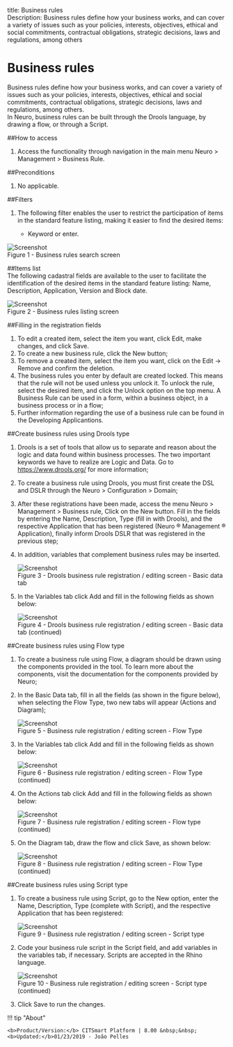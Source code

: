 title: Business rules  
Description: Business rules define how your business works, and can cover a variety of issues such as your policies, interests, objectives, ethical and social commitments, contractual obligations, strategic decisions, laws and regulations, among others  

# Business rules

Business rules define how your business works, and can cover a variety of issues such as your policies, interests, objectives, ethical and social commitments, contractual obligations, strategic decisions, laws and regulations, among others.  
In Neuro, business rules can be built through the Drools language, by drawing a flow, or through a Script.    

##How to access 
1.	Access the functionality through navigation in the main menu Neuro > Management > Business Rule.    

##Preconditions
1.	No applicable.  

##Filters
1.	The following filter enables the user to restrict the participation of items in the standard feature listing, making it easier to find the desired items:  

    +   Keyword or enter.  

![Screenshot](images/business-rule-filter.png)  
Figure 1 - Business rules search screen  

##Items list  
The following cadastral fields are available to the user to facilitate the identification of the desired items in the standard feature listing: Name, Description, Application, Version and Block date.  

![Screenshot](images/business-rule-item.png)  
Figure 2 - Business rules listing screen

##Filling in the registration fields 

1. To edit a created item, select the item you want, click Edit, make changes, and click Save.  
2. To create a new business rule, click the New button;  
3. To remove a created item, select the item you want, click  on the Edit → Remove and confirm the deletion.  
4. The business rules you enter by default are created locked. This means that the rule will not be used unless you unlock it. To unlock    the rule, select the desired item, and click the Unlock option on the top menu. A Business Rule can be used in a form, within a          business object, in a business process or in a flow;  
5. Further information regarding the use of a business rule can be found in the Developing Applicantions.  


##Create business rules using Drools type

1. Drools is a set of tools that allow us to separate and reason about the logic and data found within business processes. The two       important keywords we have to realize are Logic and Data. Go to https://www.drools.org/ for more information;  
2. To create a business rule using Drools, you must first create the DSL and DSLR through the Neuro > Configuration > Domain;  
3. After these registrations have been made, access the menu Neuro > Management > Business rule, Click on the New button. Fill in the   fields by entering the  Name, Description, Type (fill in with Drools), and the respective Application that has been registered (Neuro   ® Management ®  Application), finally inform Drools DSLR that was registered in the previous step;  
4. In addition, variables that complement business rules may be inserted.  

    ![Screenshot](images/business-rule-drools.png)  
    Figure 3 - Drools business rule registration / editing screen - Basic data tab  

5. In the Variables tab click Add and fill in the following fields as shown below:

    ![Screenshot](images/business-rule-variables.png)  
    Figure 4 - Drools business rule registration / editing screen - Basic data tab (continued)  

##Create business rules using Flow type

1. To create a business rule using Flow, a diagram should be drawn using the components provided in the tool. To learn more about the components, visit the documentation for the components provided by Neuro;  
2. In the Basic Data tab, fill in all the fields (as shown in the figure below), when selecting the Flow Type, two new tabs will appear (Actions and Diagram);  

    ![Screenshot](images/business-rule-flow.png)  
    Figure 5 - Business rule registration / editing screen - Flow Type  

3. In the Variables tab click Add and fill in the following fields as shown below:  

    ![Screenshot](images/business-rule-flowType.png)   
    Figure 6 - Business rule registration / editing screen - Flow Type (continued)  

4. On the Actions tab click Add and fill in the following fields as shown below:  

    ![Screenshot](images/business-rule-flowType2.png)  
    Figure 7 - Business rule registration / editing screen - Flow type (continued)  

5.  On the Diagram tab, draw the flow and click Save, as shown below:  

    ![Screenshot](images/business-rule-flowType3.png)  
    Figure 8 - Business rule registration / editing screen - Flow Type (continued)  

##Create business rules using Script type  

1. To create a business rule using Script, go to the New option, enter the Name, Description, Type (complete with Script), and the respective Application that has been registered:  

    ![Screenshot](images/business-rule-script.png)  
    Figure 9 - Business rule registration / editing screen - Script type  

2. Code your business rule script in the Script field, and add variables in the variables tab, if necessary. Scripts are accepted in the Rhino language.  

    ![Screenshot](images/business-rule-script2.png)  
    Figure 10 - Business rule registration / editing screen - Script type (continued)  

3. Click Save to run the changes.  


!!! tip "About"

    <b>Product/Version:</b> CITSmart Platform | 8.00 &nbsp;&nbsp;
    <b>Updated:</b>01/23/2019 - João Pelles  







